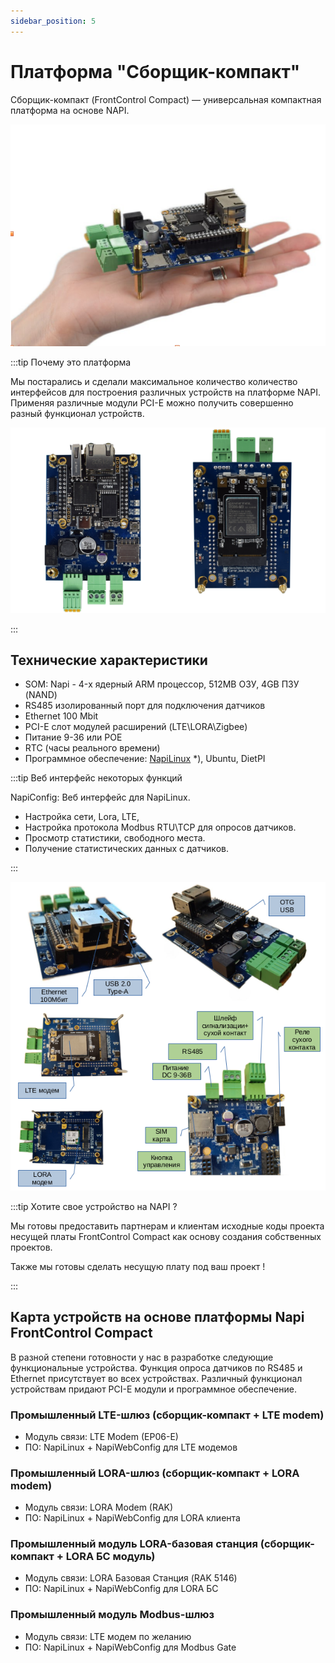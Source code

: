 ```yaml
---
sidebar_position: 5
---
```


# Платформа "Сборщик-компакт"

Сборщик-компакт (FrontControl Compact) — универсальная компактная платформа на основе NAPI.

![Napi front view](img-ng/hand1.png)

:::tip Почему это платформа

Мы постарались и сделали максимальное количество количество интерфейсов для построения различных устройств на платформе NAPI. Применяя различные модули PCI-E можно получить совершенно разный функционал устройств.

![Napi front view](img-ng/all-3.png)

:::

<!-- ![Napi front view](img-ng/1head.jpeg) -->

## Технические характеристики

- SOM: Napi - 4-х ядерный ARM процессор, 512MB ОЗУ, 4GB ПЗУ (NAND)
- RS485 изолированный порт для подключения датчиков
- Ethernet 100 Mbit
- PCI-E слот модулей расширений (LTE\LORA\Zigbee)
- Питание 9-36 или POE
- RTC (часы реального времени)
- Программное обеспечение: [NapiLinux](http://napilinux.ru) *), Ubuntu, DietPI

:::tip Веб интерфейс некоторых функций

NapiConfig: Веб интерфейс для NapiLinux.

- Настройка сети, Lora, LTE, 
- Настройка протокола Modbus RTU\TCP для опросов датчиков.
- Просмотр статистики, свободного места.
- Получение статистических данных с датчиков.

:::
  
![Napi front view](img-ng/all-2.png)


:::tip Хотите свое устройство на NAPI ?

Мы готовы предоставить партнерам и клиентам исходные коды проекта несущей платы FrontControl Compact как основу создания собственных проектов.

Также мы готовы сделать несущую плату под ваш проект !

:::

## Карта устройств на основе платформы Napi FrontControl Compact

В разной степени готовности у нас в разработке следующие функциональные устройства. Функция опроса датчиков по RS485 и Ethernet присутствует во всех устройствах. Различный функционал устройствам придают PCI-E модули и программное обеспечение.

### Промышленный LTE-шлюз (сборщик-компакт + LTE modem)

- Модуль связи: LTE Modem (EP06-E)
- ПО: NapiLinux + NapiWebConfig для LTE модемов

### Промышленный LORA-шлюз (сборщик-компакт + LORA modem)

- Модуль связи: LORA Modem (RAK)
- ПО: NapiLinux + NapiWebConfig для LORA клиента

### Промышленный модуль LORA-базовая станция (сборщик-компакт + LORA БС модуль)

- Модуль связи: LORA Базовая Станция (RAK 5146)
- ПО: NapiLinux + NapiWebConfig для LORA БС

### Промышленный модуль Modbus-шлюз

- Модуль связи: LTE модем по желанию
- ПО: NapiLinux + NapiWebConfig для Modbus Gate

